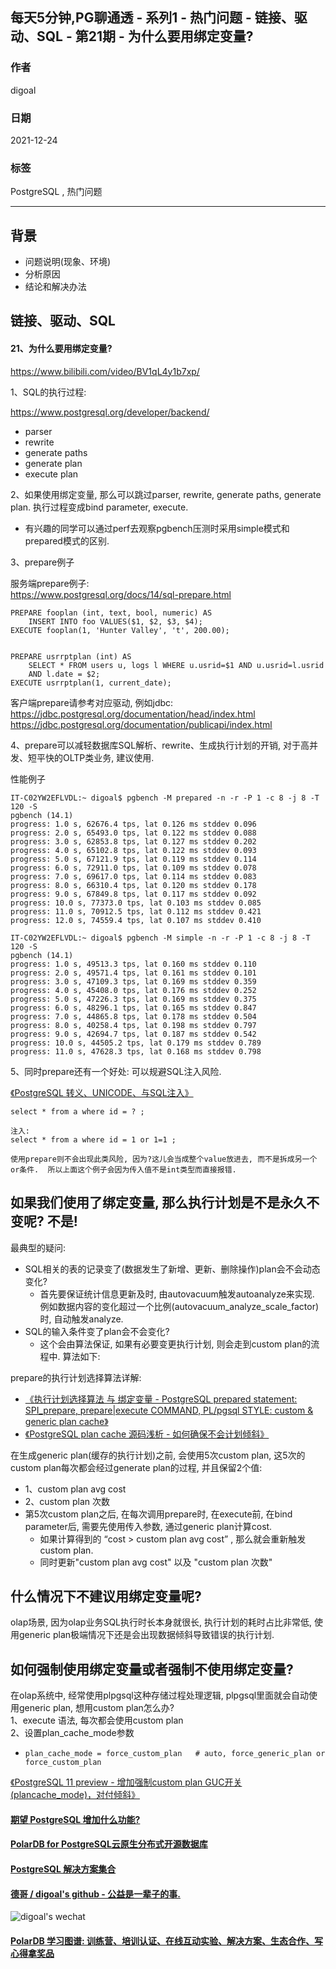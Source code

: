 ## 每天5分钟,PG聊通透 - 系列1 - 热门问题 - 链接、驱动、SQL - 第21期 - 为什么要用绑定变量?   
    
### 作者    
digoal    
    
### 日期    
2021-12-24    
    
### 标签    
PostgreSQL , 热门问题    
    
----    
    
## 背景    
- 问题说明(现象、环境)    
- 分析原因    
- 结论和解决办法    
    
## 链接、驱动、SQL    
    
#### 21、为什么要用绑定变量?   
https://www.bilibili.com/video/BV1qL4y1b7xp/  
  
  
1、SQL的执行过程:   
  
https://www.postgresql.org/developer/backend/  
  
- parser  
- rewrite  
- generate paths  
- generate plan  
- execute plan  
  
2、如果使用绑定变量, 那么可以跳过parser, rewrite, generate paths, generate plan. 执行过程变成bind parameter, execute.  
- 有兴趣的同学可以通过perf去观察pgbench压测时采用simple模式和prepared模式的区别.   
  
3、prepare例子  
  
服务端prepare例子:  
https://www.postgresql.org/docs/14/sql-prepare.html  
  
```  
PREPARE fooplan (int, text, bool, numeric) AS  
    INSERT INTO foo VALUES($1, $2, $3, $4);  
EXECUTE fooplan(1, 'Hunter Valley', 't', 200.00);  
  
  
PREPARE usrrptplan (int) AS  
    SELECT * FROM users u, logs l WHERE u.usrid=$1 AND u.usrid=l.usrid  
    AND l.date = $2;  
EXECUTE usrrptplan(1, current_date);  
```  
  
客户端prepare请参考对应驱动, 例如jdbc:  
https://jdbc.postgresql.org/documentation/head/index.html  
https://jdbc.postgresql.org/documentation/publicapi/index.html  
    
  
4、prepare可以减轻数据库SQL解析、rewrite、生成执行计划的开销, 对于高并发、短平快的OLTP类业务, 建议使用.  
  
性能例子  
  
```  
IT-C02YW2EFLVDL:~ digoal$ pgbench -M prepared -n -r -P 1 -c 8 -j 8 -T 120 -S  
pgbench (14.1)  
progress: 1.0 s, 62676.4 tps, lat 0.126 ms stddev 0.096  
progress: 2.0 s, 65493.0 tps, lat 0.122 ms stddev 0.088  
progress: 3.0 s, 62853.8 tps, lat 0.127 ms stddev 0.202  
progress: 4.0 s, 65102.8 tps, lat 0.122 ms stddev 0.093  
progress: 5.0 s, 67121.9 tps, lat 0.119 ms stddev 0.114  
progress: 6.0 s, 72911.0 tps, lat 0.109 ms stddev 0.078  
progress: 7.0 s, 69617.0 tps, lat 0.114 ms stddev 0.083  
progress: 8.0 s, 66310.4 tps, lat 0.120 ms stddev 0.178  
progress: 9.0 s, 67849.8 tps, lat 0.117 ms stddev 0.092  
progress: 10.0 s, 77373.0 tps, lat 0.103 ms stddev 0.085  
progress: 11.0 s, 70912.5 tps, lat 0.112 ms stddev 0.421  
progress: 12.0 s, 74559.4 tps, lat 0.107 ms stddev 0.410  
  
IT-C02YW2EFLVDL:~ digoal$ pgbench -M simple -n -r -P 1 -c 8 -j 8 -T 120 -S  
pgbench (14.1)  
progress: 1.0 s, 49513.3 tps, lat 0.160 ms stddev 0.110  
progress: 2.0 s, 49571.4 tps, lat 0.161 ms stddev 0.101  
progress: 3.0 s, 47109.3 tps, lat 0.169 ms stddev 0.359  
progress: 4.0 s, 45408.0 tps, lat 0.176 ms stddev 0.252  
progress: 5.0 s, 47226.3 tps, lat 0.169 ms stddev 0.375  
progress: 6.0 s, 48296.1 tps, lat 0.165 ms stddev 0.847  
progress: 7.0 s, 44865.8 tps, lat 0.178 ms stddev 0.504  
progress: 8.0 s, 40258.4 tps, lat 0.198 ms stddev 0.797  
progress: 9.0 s, 42694.7 tps, lat 0.187 ms stddev 0.542  
progress: 10.0 s, 44505.2 tps, lat 0.179 ms stddev 0.789  
progress: 11.0 s, 47628.3 tps, lat 0.168 ms stddev 0.798  
```  
  
5、同时prepare还有一个好处: 可以规避SQL注入风险.  
  
[《PostgreSQL 转义、UNICODE、与SQL注入》](../201704/20170402_01.md)    
  
```  
select * from a where id = ? ;   
  
注入:   
select * from a where id = 1 or 1=1 ;   
  
使用prepare则不会出现此类风险, 因为?这儿会当成整个value放进去, 而不是拆成另一个or条件.  所以上面这个例子会因为传入值不是int类型而直接报错.   
```  
  
  
## 如果我们使用了绑定变量, 那么执行计划是不是永久不变呢? 不是!   
  
最典型的疑问:   
- SQL相关的表的记录变了(数据发生了新增、更新、删除操作)plan会不会动态变化?  
    - 首先要保证统计信息更新及时, 由autovacuum触发autoanalyze来实现. 例如数据内容的变化超过一个比例(autovacuum_analyze_scale_factor)时, 自动触发analyze.   
- SQL的输入条件变了plan会不会变化?   
    - 这个会由算法保证, 如果有必要变更执行计划, 则会走到custom plan的流程中. 算法如下:   
  
prepare的执行计划选择算法详解:    
- [《执行计划选择算法 与 绑定变量 - PostgreSQL prepared statement: SPI_prepare, prepare|execute COMMAND, PL/pgsql STYLE: custom & generic plan cache》](../201212/20121224_01.md)    
- [《PostgreSQL plan cache 源码浅析 - 如何确保不会计划倾斜》](../201606/20160617_01.md)    
  
在生成generic plan(缓存的执行计划)之前, 会使用5次custom plan, 这5次的custom plan每次都会经过generate plan的过程, 并且保留2个值:   
- 1、custom plan avg cost  
- 2、custom plan 次数  
- 第5次custom plan之后, 在每次调用prepare时, 在execute前, 在bind parameter后, 需要先使用传入参数, 通过generic plan计算cost.     
    - 如果计算得到的 “cost > custom plan avg cost” , 那么就会重新触发custom plan.   
    - 同时更新"custom plan avg cost" 以及 "custom plan 次数"  
  
  
## 什么情况下不建议用绑定变量呢?  
olap场景, 因为olap业务SQL执行时长本身就很长, 执行计划的耗时占比非常低, 使用generic plan极端情况下还是会出现数据倾斜导致错误的执行计划.    
  
## 如何强制使用绑定变量或者强制不使用绑定变量?  
  
在olap系统中, 经常使用plpgsql这种存储过程处理逻辑, plpgsql里面就会自动使用generic plan, 想用custom plan怎么办?  
1、execute 语法, 每次都会使用custom plan  
2、设置plan_cache_mode参数  
- `plan_cache_mode = force_custom_plan   # auto, force_generic_plan or force_custom_plan`  
  
[《PostgreSQL 11 preview - 增加强制custom plan GUC开关(plancache_mode)，对付倾斜》](../201803/20180325_06.md)    
  
  
  
  
  
#### [期望 PostgreSQL 增加什么功能?](https://github.com/digoal/blog/issues/76 "269ac3d1c492e938c0191101c7238216")
  
  
#### [PolarDB for PostgreSQL云原生分布式开源数据库](https://github.com/ApsaraDB/PolarDB-for-PostgreSQL "57258f76c37864c6e6d23383d05714ea")
  
  
#### [PostgreSQL 解决方案集合](https://yq.aliyun.com/topic/118 "40cff096e9ed7122c512b35d8561d9c8")
  
  
#### [德哥 / digoal's github - 公益是一辈子的事.](https://github.com/digoal/blog/blob/master/README.md "22709685feb7cab07d30f30387f0a9ae")
  
  
![digoal's wechat](../pic/digoal_weixin.jpg "f7ad92eeba24523fd47a6e1a0e691b59")
  
  
#### [PolarDB 学习图谱: 训练营、培训认证、在线互动实验、解决方案、生态合作、写心得拿奖品](https://www.aliyun.com/database/openpolardb/activity "8642f60e04ed0c814bf9cb9677976bd4")
  

